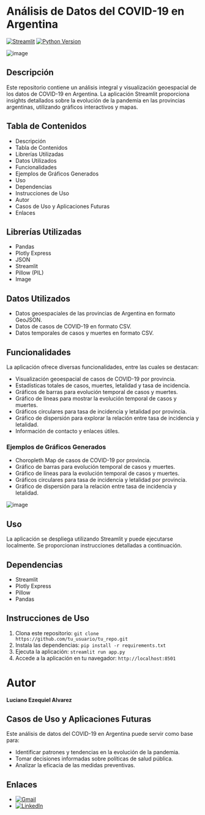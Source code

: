 # Análisis de Datos del COVID-19 en Argentina

[![Streamlit](https://img.shields.io/badge/Streamlit-FF4B4B?style=for-the-badge&logo=streamlit&logoColor=white)](https://covid19insightsargentina.streamlit.io/)
[![Python Version](https://img.shields.io/badge/Python-3.7%2B-blue?style=for-the-badge&logo=python&logoColor=white)](https://www.python.org/)

![image](https://github.com/LUXI4NO/Plotly-Covid-19-Argentina/assets/140111840/b64decfa-4bd9-48ac-b506-eeea919bebc8)


## Descripción

Este repositorio contiene un análisis integral y visualización geoespacial de los datos de COVID-19 en Argentina. La aplicación Streamlit proporciona insights detallados sobre la evolución de la pandemia en las provincias argentinas, utilizando gráficos interactivos y mapas.

## Tabla de Contenidos

- Descripción
- Tabla de Contenidos
- Librerías Utilizadas
- Datos Utilizados
- Funcionalidades
- Ejemplos de Gráficos Generados
- Uso
- Dependencias
- Instrucciones de Uso
- Autor
- Casos de Uso y Aplicaciones Futuras
- Enlaces

## Librerías Utilizadas

- Pandas
- Plotly Express
- JSON
- Streamlit
- Pillow (PIL)
- Image

## Datos Utilizados

- Datos geoespaciales de las provincias de Argentina en formato GeoJSON.
- Datos de casos de COVID-19 en formato CSV.
- Datos temporales de casos y muertes en formato CSV.

## Funcionalidades

La aplicación ofrece diversas funcionalidades, entre las cuales se destacan:

- Visualización geoespacial de casos de COVID-19 por provincia.
- Estadísticas totales de casos, muertes, letalidad y tasa de incidencia.
- Gráficos de barras para evolución temporal de casos y muertes.
- Gráfico de líneas para mostrar la evolución temporal de casos y muertes.
- Gráficos circulares para tasa de incidencia y letalidad por provincia.
- Gráfico de dispersión para explorar la relación entre tasa de incidencia y letalidad.
- Información de contacto y enlaces útiles.

### Ejemplos de Gráficos Generados

- Choropleth Map de casos de COVID-19 por provincia.
- Gráfico de barras para evolución temporal de casos y muertes.
- Gráfico de líneas para la evolución temporal de casos y muertes.
- Gráficos circulares para tasa de incidencia y letalidad por provincia.
- Gráfico de dispersión para la relación entre tasa de incidencia y letalidad.

  
![image](https://github.com/LUXI4NO/Plotly-Covid-19-Argentina/assets/140111840/1f26e357-718f-4164-b7ce-cf8dd3352bd0)


## Uso

La aplicación se despliega utilizando Streamlit y puede ejecutarse localmente. Se proporcionan instrucciones detalladas a continuación.



## Dependencias

- Streamlit
- Plotly Express
- Pillow
- Pandas

## Instrucciones de Uso

1. Clona este repositorio: `git clone https://github.com/tu_usuario/tu_repo.git`
2. Instala las dependencias: `pip install -r requirements.txt`
3. Ejecuta la aplicación: `streamlit run app.py`
4. Accede a la aplicación en tu navegador: `http://localhost:8501`

# Autor

**Luciano Ezequiel Alvarez**

## Casos de Uso y Aplicaciones Futuras

Este análisis de datos del COVID-19 en Argentina puede servir como base para:

- Identificar patrones y tendencias en la evolución de la pandemia.
- Tomar decisiones informadas sobre políticas de salud pública.
- Analizar la eficacia de las medidas preventivas.


## Enlaces

- [![Gmail](https://img.shields.io/badge/Gmail-D14836?style=for-the-badge&logo=gmail&logoColor=white)](mailto:alvarezlucianoezequiel@gmail.com)
- [![LinkedIn](https://img.shields.io/badge/LinkedIn-0A66C2?style=for-the-badge&logo=linkedin&logoColor=white)](https://www.linkedin.com/in/luciano-alvarez-332843285/)
